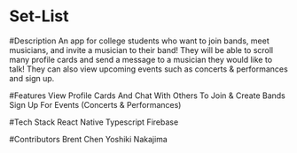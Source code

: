 # Set-List

#Description
An app for college students who want to join bands, meet musicians, and invite a musician to their band!  They will be able to scroll many profile cards and send a message to a musician they would like to talk!  They can also view upcoming events such as concerts & performances and sign up.

#Features
View Profile Cards And Chat With Others To Join & Create Bands
Sign Up For Events (Concerts & Performances)

#Tech Stack
React Native
Typescript
Firebase

#Contributors
Brent Chen
Yoshiki Nakajima
